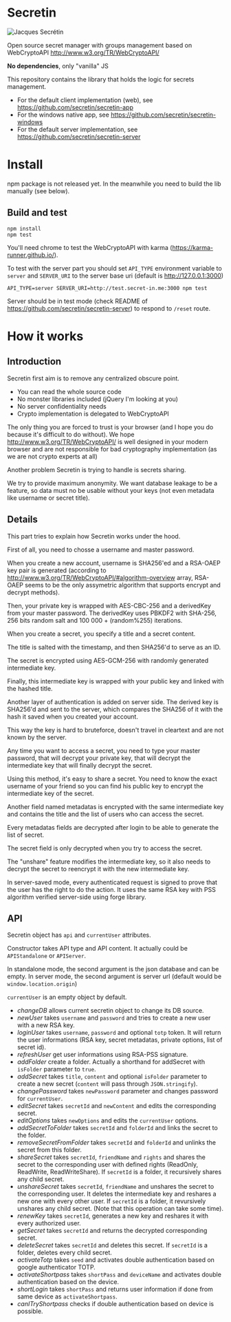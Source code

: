 # Secretin
![Jacques Secrétin](http://www.echo62.com/images/sportif/sportif48.jpg)

Open source secret manager with groups management based on WebCryptoAPI http://www.w3.org/TR/WebCryptoAPI/

**No dependencies**, only "vanilla" JS

This repository contains the library that holds the logic for secrets management.

* For the default client implementation (web), see https://github.com/secretin/secretin-app
* For the windows native app, see https://github.com/secretin/secretin-windows
* For the default server implementation, see https://github.com/secretin/secretin-server

# Install

npm package is not released yet. In the meanwhile you need to build the lib manually (see below).

## Build and test
```
npm install
npm test
```
You'll need chrome to test the WebCryptoAPI with karma (https://karma-runner.github.io/).

To test with the server part you should set `API_TYPE` environment variable to `server` and `SERVER_URI` to the server base uri (default is http://127.0.0.1:3000)

`API_TYPE=server SERVER_URI=http://test.secret-in.me:3000 npm test`

Server should be in test mode (check README of https://github.com/secretin/secretin-server) to respond to `/reset` route.

# How it works
## Introduction
Secretin first aim is to remove any centralized obscure point.
* You can read the whole source code
* No monster libraries included (jQuery I'm looking at you)
* No server confidentiality needs
* Crypto implementation is delegated to WebCryptoAPI

The only thing you are forced to trust is your browser (and I hope you do because it's difficult to do without). We hope http://www.w3.org/TR/WebCryptoAPI/ is well designed in your modern browser and are not responsible for bad cryptography implementation (as we are not crypto experts at all)

Another problem Secretin is trying to handle is secrets sharing.

We try to provide maximum anonymity. We want database leakage to be a feature, so data must no be usable without your keys (not even metadata like username or secret title).
## Details
This part tries to explain how Secretin works under the hood.

First of all, you need to chosse a username and master password.

When you create a new account, username is SHA256'ed and a RSA-OAEP key pair is generated (according to http://www.w3.org/TR/WebCryptoAPI/#algorithm-overview array, RSA-OAEP seems to be the only assymetric algorithm that supports encrypt and decrypt methods).

Then, your private key is wrapped with AES-CBC-256 and a derivedKey from your master password.
The derivedKey uses PBKDF2 with SHA-256, 256 bits random salt and 100 000 + (random%255) iterations.

When you create a secret, you specify a title and a secret content.

The title is salted with the timestamp, and then SHA256'd to serve as an ID.

The secret is encrypted using AES-GCM-256 with randomly generated intermediate key.

Finally, this intermediate key is wrapped with your public key and linked with the hashed title.

Another layer of authentication is added on server side. The derived key is SHA256'd and sent to the server, which compares the SHA256 of it with the hash it saved when you created your account.

This way the key is hard to bruteforce, doesn't travel in cleartext and are not known by the server.

Any time you want to access a secret, you need to type your master password, that will decrypt your private key, that will decrypt the intermediate key that will finally decrypt the secret.

Using this method, it's easy to share a secret. You need to know the exact username of your friend so you can find his public key to encrypt the intermediate key of the secret.

Another field named metadatas is encrypted with the same intermediate key and contains the title and the list of users who can access the secret.

Every metadatas fields are decrypted after login to be able to generate the list of secret.

The secret field is only decrypted when you try to access the secret.

The "unshare" feature modifies the intermediate key, so it also needs to decrypt the secret to reencrypt it with the new intermediate key.

In server-saved mode, every authenticated request is signed to prove that the user has the right to do the action. It uses the same RSA key with PSS algorithm verified server-side using forge library.

## API
Secretin object has `api` and `currentUser` attributes.

Constructor takes API type and API content. It actually could be `APIStandalone` or `APIServer`.

In standalone mode, the second argument is the json database and can be empty.
In server mode, the second argument is server url (default would be `window.location.origin`)

`currentUser` is an empty object by default.

* *changeDB* allows current secretin object to change its DB source.
* *newUser* takes `username` and `password` and tries to create a new user with a new RSA key.
* *loginUser* takes `username`, `password` and optional `totp` token. It will return the user informations (RSA key, secret metadatas, private options, list of secret id).
* *refreshUser* get user informations using RSA-PSS signature.
* *addFolder* create a folder. Actually a shorthand for addSecret with `isFolder` parameter to `true`.
* *addSecret* takes `title`, `content` and optional `isFolder` parameter to create a new secret (`content` will pass through `JSON.stringify`).
* *changePassword* takes `newPassword` parameter and changes password for `currentUser`.
* *editSecret* takes `secretId` and `newContent` and edits the corresponding secret.
* *editOptions* takes `newOptions` and edits the `currentUser` options.
* *addSecretToFolder* takes `secretId` and `folderId` and links the secret to the folder.
* *removeSecretFromFolder* takes `secretId` and `folderId` and unlinks the secret from this folder.
* *shareSecret* takes `secretId`, `friendName` and `rights` and shares the secret to the corresponding user with defined rights (ReadOnly, ReadWrite, ReadWriteShare). If `secretId` is a folder, it recursively shares any child secret.
* *unshareSecret* takes `secretId`, `friendName` and unshares the secret to the corresponding user. It deletes the intermediate key and reshares a new one with every other user. If `secretId` is a folder, it revursively unshares any child secret. (Note that this operation can take some time).
* *renewKey* takes `secretId`, generates a new key and reshares it with every authorized user.
* *getSecret* takes `secretId` and returns the decrypted corresponding secret.
* *deleteSecret* takes `secretId` and deletes this secret. If `secretId` is a folder, deletes every child secret.
* *activateTotp* takes `seed` and activates double authentication based on google authenticator TOTP.
* *activateShortpass* takes `shortPass` and `deviceName` and activates double authentication based on the device.
* *shortLogin* takes `shortPass` and returns user information if done from same device as `activateShortpass`.
* *canITryShortpass* checks if double authentication based on device is possible.
